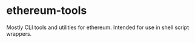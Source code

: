 # ethereum-tools
Mostly CLI tools and utilities for ethereum. Intended for use in shell script wrappers.
